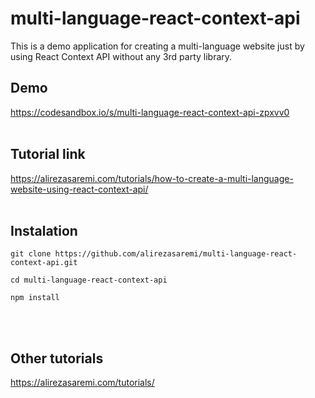 # multi-language-react-context-api
This is a demo application for creating a multi-language website just by using React Context API without any 3rd party library.



## Demo
https://codesandbox.io/s/multi-language-react-context-api-zpxvv0
<br />
<br />

## Tutorial link
https://alirezasaremi.com/tutorials/how-to-create-a-multi-language-website-using-react-context-api/
<br />
<br />

## Instalation
```
git clone https://github.com/alirezasaremi/multi-language-react-context-api.git
```
```
cd multi-language-react-context-api
```
```
npm install
```
<br />
<br />

## Other tutorials
https://alirezasaremi.com/tutorials/
<br />
<br />

